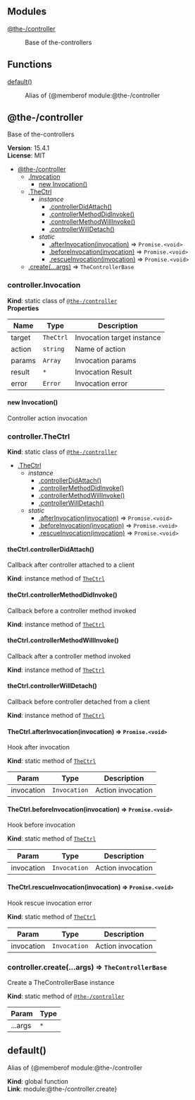 <!--- Code generated by @the-/script-doc. DO NOT EDIT. -->

## Modules

<dl>
<dt><a href="#module_@the-/controller">@the-/controller</a></dt>
<dd><p>Base of the-controllers</p>
</dd>
</dl>

## Functions

<dl>
<dt><a href="#default">default()</a></dt>
<dd><p>Alias of {@memberof module:@the-/controller</p>
</dd>
</dl>

<a name="module_@the-/controller"></a>

## @the-/controller
Base of the-controllers

**Version**: 15.4.1  
**License**: MIT  

* [@the-/controller](#module_@the-/controller)
    * [.Invocation](#module_@the-/controller.Invocation)
        * [new Invocation()](#new_module_@the-/controller.Invocation_new)
    * [.TheCtrl](#module_@the-/controller.TheCtrl)
        * _instance_
            * [.controllerDidAttach()](#module_@the-/controller.TheCtrl+controllerDidAttach)
            * [.controllerMethodDidInvoke()](#module_@the-/controller.TheCtrl+controllerMethodDidInvoke)
            * [.controllerMethodWillInvoke()](#module_@the-/controller.TheCtrl+controllerMethodWillInvoke)
            * [.controllerWillDetach()](#module_@the-/controller.TheCtrl+controllerWillDetach)
        * _static_
            * [.afterInvocation(invocation)](#module_@the-/controller.TheCtrl.afterInvocation) ⇒ <code>Promise.&lt;void&gt;</code>
            * [.beforeInvocation(invocation)](#module_@the-/controller.TheCtrl.beforeInvocation) ⇒ <code>Promise.&lt;void&gt;</code>
            * [.rescueInvocation(invocation)](#module_@the-/controller.TheCtrl.rescueInvocation) ⇒ <code>Promise.&lt;void&gt;</code>
    * [.create(...args)](#module_@the-/controller.create) ⇒ <code>TheControllerBase</code>

<a name="module_@the-/controller.Invocation"></a>

### controller.Invocation
**Kind**: static class of [<code>@the-/controller</code>](#module_@the-/controller)  
**Properties**

| Name | Type | Description |
| --- | --- | --- |
| target | <code>TheCtrl</code> | Invocation target instance |
| action | <code>string</code> | Name of action |
| params | <code>Array</code> | Invocation params |
| result | <code>\*</code> | Invocation Result |
| error | <code>Error</code> | Invocation error |

<a name="new_module_@the-/controller.Invocation_new"></a>

#### new Invocation()
Controller action invocation

<a name="module_@the-/controller.TheCtrl"></a>

### controller.TheCtrl
**Kind**: static class of [<code>@the-/controller</code>](#module_@the-/controller)  

* [.TheCtrl](#module_@the-/controller.TheCtrl)
    * _instance_
        * [.controllerDidAttach()](#module_@the-/controller.TheCtrl+controllerDidAttach)
        * [.controllerMethodDidInvoke()](#module_@the-/controller.TheCtrl+controllerMethodDidInvoke)
        * [.controllerMethodWillInvoke()](#module_@the-/controller.TheCtrl+controllerMethodWillInvoke)
        * [.controllerWillDetach()](#module_@the-/controller.TheCtrl+controllerWillDetach)
    * _static_
        * [.afterInvocation(invocation)](#module_@the-/controller.TheCtrl.afterInvocation) ⇒ <code>Promise.&lt;void&gt;</code>
        * [.beforeInvocation(invocation)](#module_@the-/controller.TheCtrl.beforeInvocation) ⇒ <code>Promise.&lt;void&gt;</code>
        * [.rescueInvocation(invocation)](#module_@the-/controller.TheCtrl.rescueInvocation) ⇒ <code>Promise.&lt;void&gt;</code>

<a name="module_@the-/controller.TheCtrl+controllerDidAttach"></a>

#### theCtrl.controllerDidAttach()
Callback after controller attached to a client

**Kind**: instance method of [<code>TheCtrl</code>](#module_@the-/controller.TheCtrl)  
<a name="module_@the-/controller.TheCtrl+controllerMethodDidInvoke"></a>

#### theCtrl.controllerMethodDidInvoke()
Callback before a controller method invoked

**Kind**: instance method of [<code>TheCtrl</code>](#module_@the-/controller.TheCtrl)  
<a name="module_@the-/controller.TheCtrl+controllerMethodWillInvoke"></a>

#### theCtrl.controllerMethodWillInvoke()
Callback after a controller method invoked

**Kind**: instance method of [<code>TheCtrl</code>](#module_@the-/controller.TheCtrl)  
<a name="module_@the-/controller.TheCtrl+controllerWillDetach"></a>

#### theCtrl.controllerWillDetach()
Callback before controller detached from a client

**Kind**: instance method of [<code>TheCtrl</code>](#module_@the-/controller.TheCtrl)  
<a name="module_@the-/controller.TheCtrl.afterInvocation"></a>

#### TheCtrl.afterInvocation(invocation) ⇒ <code>Promise.&lt;void&gt;</code>
Hook after invocation

**Kind**: static method of [<code>TheCtrl</code>](#module_@the-/controller.TheCtrl)  

| Param | Type | Description |
| --- | --- | --- |
| invocation | <code>Invocation</code> | Action invocation |

<a name="module_@the-/controller.TheCtrl.beforeInvocation"></a>

#### TheCtrl.beforeInvocation(invocation) ⇒ <code>Promise.&lt;void&gt;</code>
Hook before invocation

**Kind**: static method of [<code>TheCtrl</code>](#module_@the-/controller.TheCtrl)  

| Param | Type | Description |
| --- | --- | --- |
| invocation | <code>Invocation</code> | Action invocation |

<a name="module_@the-/controller.TheCtrl.rescueInvocation"></a>

#### TheCtrl.rescueInvocation(invocation) ⇒ <code>Promise.&lt;void&gt;</code>
Hook rescue invocation error

**Kind**: static method of [<code>TheCtrl</code>](#module_@the-/controller.TheCtrl)  

| Param | Type | Description |
| --- | --- | --- |
| invocation | <code>Invocation</code> | Action invocation |

<a name="module_@the-/controller.create"></a>

### controller.create(...args) ⇒ <code>TheControllerBase</code>
Create a TheControllerBase instance

**Kind**: static method of [<code>@the-/controller</code>](#module_@the-/controller)  

| Param | Type |
| --- | --- |
| ...args | <code>\*</code> | 

<a name="default"></a>

## default()
Alias of {@memberof module:@the-/controller

**Kind**: global function  
**Link**: module:@the-/controller.create}
